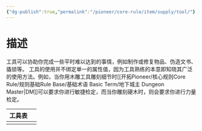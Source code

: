 ```yaml
---
{"dg-publish":true,"permalink":"/pioneer/core-rule/item/supply/tool/"}
---
```


# 描述
工具可以协助你完成一些平时难以达到的事情，例如制作或修复物品、伪造文书、撬锁等。
工具的使用并不绑定单一的属性值，因为工具熟练的本意即知晓其广泛的使用方法。例如，当你用木雕工具雕刻细节时[[开拓Pioneer/核心规则Core Rule/规则基础Rule Base/基础术语 Basic Term/地下城主 Dungeon Master\|DM]]可以要求你进行敏捷检定，而当你雕刻硬木时，则会要求你进行力量检定。


| 工具表 |     |
| --- | --- |
|     |     |
